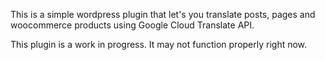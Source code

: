 This is a simple wordpress plugin that let's you translate posts, pages and woocommerce products using Google Cloud Translate API.

This plugin is a work in progress. It may not function properly right now.